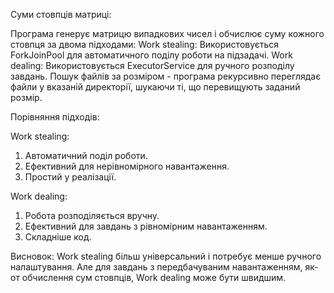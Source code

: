 Суми стовпців матриці:

Програма генерує матрицю випадкових чисел і обчислює суму кожного стовпця за двома підходами:
Work stealing: Використовується ForkJoinPool для автоматичного поділу роботи на підзадачі.
Work dealing: Використовується ExecutorService для ручного розподілу завдань.
Пошук файлів за розміром - програма рекурсивно переглядає файли у вказаній директорії, шукаючи ті, що перевищують заданий розмір.

Порівняння підходів:

Work stealing: 
1. Автоматичний поділ роботи. 
2. Ефективний для нерівномірного навантаження.
3. Простий у реалізації.

Work dealing:
1. Робота розподіляється вручну.
2. Ефективний для завдань з рівномірним навантаженням.
3. Складніше код.

Висновок:
Work stealing більш універсальний і потребує менше ручного налаштування. Але для завдань з передбачуваним навантаженням, як-от обчислення сум стовпців, Work dealing може бути швидшим.
